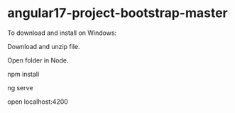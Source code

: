 # angular17-project-bootstrap-master
 
To download and install on Windows:

Download and unzip file.

Open folder in Node.

npm install

ng serve

open localhost:4200
